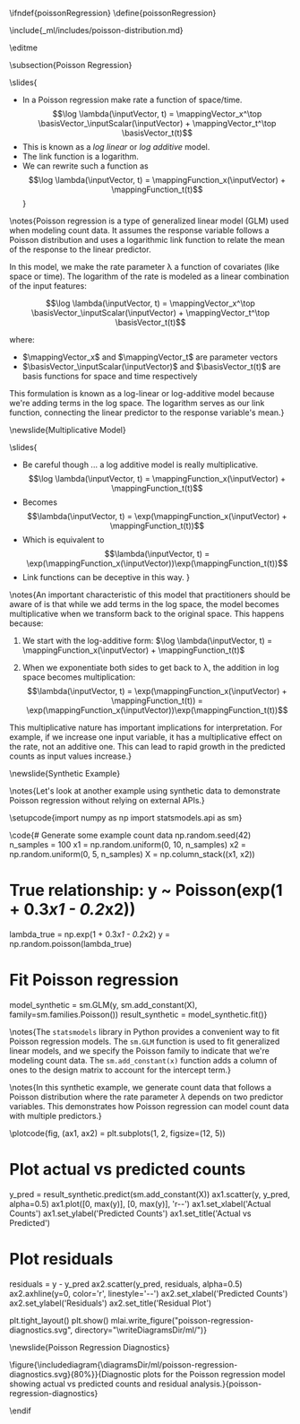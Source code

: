 \ifndef{poissonRegression}
\define{poissonRegression}

\include{_ml/includes/poisson-distribution.md}

\editme

\subsection{Poisson Regression}

\slides{
* In a Poisson regression make rate a function of space/time.
  $$\log \lambda(\inputVector, t) = \mappingVector_x^\top
\basisVector_\inputScalar(\inputVector) + \mappingVector_t^\top \basisVector_t(t)$$
* This is known as a *log linear* or *log additive* model. 
* The link function is a logarithm.
* We can rewrite such a function as 
  $$\log \lambda(\inputVector, t) = \mappingFunction_x(\inputVector) + \mappingFunction_t(t)$$
}

\notes{Poisson regression is a type of generalized linear model (GLM) used when modeling count data. It assumes the response variable follows a Poisson distribution and uses a logarithmic link function to relate the mean of the response to the linear predictor.

In this model, we make the rate parameter λ a function of covariates (like space or time). The logarithm of the rate is modeled as a linear combination of the input features:

$$\log \lambda(\inputVector, t) = \mappingVector_x^\top \basisVector_\inputScalar(\inputVector) + \mappingVector_t^\top \basisVector_t(t)$$

where:
- $\mappingVector_x$ and $\mappingVector_t$ are parameter vectors
- $\basisVector_\inputScalar(\inputVector)$ and $\basisVector_t(t)$ are basis functions for space and time respectively

This formulation is known as a log-linear or log-additive model because we're adding terms in the log space. The logarithm serves as our link function, connecting the linear predictor to the response variable's mean.}

\newslide{Multiplicative Model}

\slides{
* Be careful though ... a log additive model is really multiplicative.
  $$\log \lambda(\inputVector, t) = \mappingFunction_x(\inputVector) + \mappingFunction_t(t)$$
* Becomes $$\lambda(\inputVector, t) = \exp(\mappingFunction_x(\inputVector) + \mappingFunction_t(t))$$
* Which is equivalent to  $$\lambda(\inputVector, t) = \exp(\mappingFunction_x(\inputVector))\exp(\mappingFunction_t(t))$$
* Link functions can be deceptive in this way.
}

\notes{An important characteristic of this model that practitioners should be aware of is that while we add terms in the log space, the model becomes multiplicative when we transform back to the original space. This happens because:

1. We start with the log-additive form: $\log \lambda(\inputVector, t) = \mappingFunction_x(\inputVector) + \mappingFunction_t(t)$

2. When we exponentiate both sides to get back to λ, the addition in log space becomes multiplication:
   $$\lambda(\inputVector, t) = \exp(\mappingFunction_x(\inputVector) + \mappingFunction_t(t)) = \exp(\mappingFunction_x(\inputVector))\exp(\mappingFunction_t(t))$$

This multiplicative nature has important implications for interpretation. For example, if we increase one input variable, it has a multiplicative effect on the rate, not an additive one. This can lead to rapid growth in the predicted counts as input values increase.}





\newslide{Synthetic Example}

\notes{Let's look at another example using synthetic data to demonstrate Poisson regression without relying on external APIs.}

\setupcode{import numpy as np
import statsmodels.api as sm}

\code{# Generate some example count data
np.random.seed(42)
n_samples = 100
x1 = np.random.uniform(0, 10, n_samples)
x2 = np.random.uniform(0, 5, n_samples)
X = np.column_stack((x1, x2))

# True relationship: y ~ Poisson(exp(1 + 0.3*x1 - 0.2*x2))
lambda_true = np.exp(1 + 0.3*x1 - 0.2*x2)
y = np.random.poisson(lambda_true)

# Fit Poisson regression
model_synthetic = sm.GLM(y, sm.add_constant(X), family=sm.families.Poisson())
result_synthetic = model_synthetic.fit()}

\notes{The `statsmodels` library in Python provides a convenient way to fit Poisson regression models. The `sm.GLM` function is used to fit generalized linear models, and we specify the Poisson family to indicate that we're modeling count data. The `sm.add_constant(x)` function adds a column of ones to the design matrix to account for the intercept term.}


\notes{In this synthetic example, we generate count data that follows a Poisson distribution where the rate parameter $\lambda$ depends on two predictor variables. This demonstrates how Poisson regression can model count data with multiple predictors.}

\plotcode{fig, (ax1, ax2) = plt.subplots(1, 2, figsize=(12, 5))

# Plot actual vs predicted counts
y_pred = result_synthetic.predict(sm.add_constant(X))
ax1.scatter(y, y_pred, alpha=0.5)
ax1.plot([0, max(y)], [0, max(y)], 'r--')
ax1.set_xlabel('Actual Counts')
ax1.set_ylabel('Predicted Counts')
ax1.set_title('Actual vs Predicted')

# Plot residuals
residuals = y - y_pred
ax2.scatter(y_pred, residuals, alpha=0.5)
ax2.axhline(y=0, color='r', linestyle='--')
ax2.set_xlabel('Predicted Counts')
ax2.set_ylabel('Residuals')
ax2.set_title('Residual Plot')

plt.tight_layout()
plt.show()
mlai.write_figure("poisson-regression-diagnostics.svg", directory="\writeDiagramsDir/ml/")}

\newslide{Poisson Regression Diagnostics}

\figure{\includediagram{\diagramsDir/ml/poisson-regression-diagnostics.svg}{80%}}{Diagnostic plots for the Poisson regression model showing actual vs predicted counts and residual analysis.}{poisson-regression-diagnostics}

\endif
